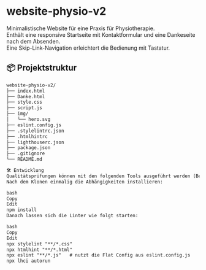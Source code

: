 # website-physio-v2

Minimalistische Website für eine Praxis für Physiotherapie.  
Enthält eine responsive Startseite mit Kontaktformular und eine Dankeseite nach dem Absenden.  
Eine Skip-Link-Navigation erleichtert die Bedienung mit Tastatur.

## 📦 Projektstruktur

```txt
website-physio-v2/
├── index.html
├── Danke.html
├── style.css
├── script.js
├── img/
│   └── hero.svg
├── eslint.config.js
├── .stylelintrc.json
├── .htmlhintrc
├── lighthouserc.json
├── package.json
├── .gitignore
└── README.md

🛠️ Entwicklung
Qualitätsprüfungen können mit den folgenden Tools ausgeführt werden (Benötigt Node.js).
Nach dem Klonen einmalig die Abhängigkeiten installieren:

bash
Copy
Edit
npm install
Danach lassen sich die Linter wie folgt starten:

bash
Copy
Edit
npx stylelint "**/*.css"
npx htmlhint "**/*.html"
npx eslint "**/*.js"   # nutzt die Flat Config aus eslint.config.js
npx lhci autorun
